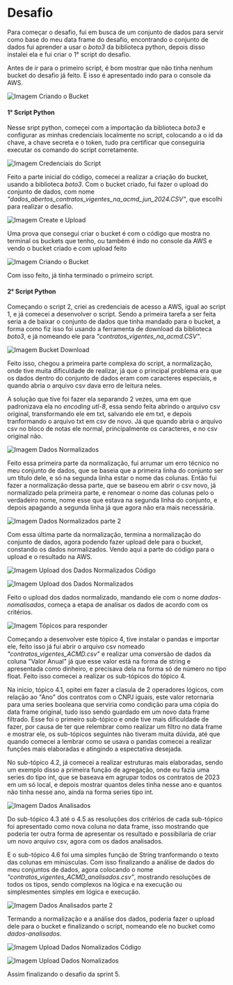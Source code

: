 # Desafio

Para começar o desafio, fui em busca de um conjunto de dados para servir como base do meu data frame do desafio, encontrando o conjunto de dados fui aprender a usar o *boto3* da biblioteca python, depois disso instalei ela e fui criar o 1° script do desafio.

Antes de ir para o primeiro script, é bom mostrar que não tinha nenhum bucket do desafio já feito. E isso é apresentado indo para o console da AWS.


![Imagem Criando o Bucket](../evidencias/bucketAntes.png)


#### 1° Script Python

Nesse sript python, começei com a importação da biblioteca *boto3* e configurar as minhas credenciais localmente no script, colocando a o id da chave, a chave secreta e o token, tudo pra certificar que conseguiria executar os comando do script corretamente.


![Imagem Credenciais do Script](../evidencias/credenciaisScript.png)


Feito a parte inicial do código, comecei a realizar a criação do bucket, usando a biblioteca *boto3*. Com o bucket criado, fui fazer o upload do conjunto de dados, com nome *"dados_abertos_contratos_vigentes_na_acmd_jun_2024.CSV"*, que escolhi para realizar o desafio. 


![Imagem Create e Upload](../evidencias/bucketCodigo.png)


Uma prova que consegui criar o bucket é com o código que mostra no terminal os buckets que tenho, ou também é indo no console da AWS e vendo o bucket criado e com upload feito


![Imagem Criando o Bucket](../evidencias/bucketNovo.png)


Com isso feito, já tinha terminado o primeiro script.  

#### 2° Script Python
Começando o script 2, criei as credenciais de acesso a AWS, igual ao script 1, e já comecei a desenvolver o script. Sendo a primeira tarefa a ser feita seria a de baixar o conjunto de dados que tinha mandado para o bucket, a forma como fiz isso foi usando a ferramenta de download da biblioteca *boto3*, e já nomeando ele para *"contratos_vigentes_na_acmd.CSV"*.


![Imagem Bucket Download](../evidencias/bucketDownload.png)


Feito isso, chegou a primeira parte complexa do script, a normalização, onde tive muita dificuldade de realizar, já que o principal problema era que os dados dentro do conjunto de dados eram com caracteres especiais, e quando abria o arquivo csv dava erro de leitura neles. 

A solução que tive foi fazer ela separando 2 vezes, uma em que padronizava ela no *encoding utl-8*, essa sendo feita abrindo o arquivo csv original, transformando ele em txt, salvando ele em txt, e depois tranformando o arquivo txt em csv de novo. Já que quando abria o arquivo csv no bloco de notas ele normal, principalmente os caracteres, e no csv original não.


![Imagem Dados Normalizados](../evidencias/dfNomalizacao1.png)


Feito essa primeira parte da normalização, fui arrumar um erro técnico no meu conjunto de dados, que se baseia que a primeira linha do conjunto ser um título dele, e só na segunda linha estar o nome das colunas. Então fui fazer a normalização dessa parte, que se baseou em abrir o csv novo, já normalizado pela primeira parte, e renomear o nome das colunas pelo o verdadeiro nome, nome esse que estava na segunda linha do conjunto, e depois apagando a segunda linha já que agora não era mais necessária.



![Imagem Dados Normalizados parte 2](../evidencias/dfNomalizacao2.png)


Com essa última parte da normalização, termina a normalização do conjunto de dados, agora podendo fazer upload dele para o bucket, constando os dados normalizados. Vendo aqui a parte do código para o upload e o resultado na AWS.


![Imagem Upload dos Dados Normalizados Código](../evidencias/uploadDadosNomalCodigo.png)


![Imagem Upload dos Dados Normalizados](../evidencias/uploadDadosNomalizados.png)


Feito o upload dos dados normalizado, mandando ele com o nome *dados-nomalisados*, começa a etapa de analisar os dados de acordo com os critérios.


![Imagem Tópicos para responder](../evidencias/topicosAnalisar.png)


Começando a desenvolver este tópico 4, tive instalar o pandas e importar ele, feito isso já fui abrir o arquivo csv nomeado *"contratos_vigentes_ACMD.csv"* e realizar uma conversão de dados da coluna "Valor Anual" já que esse valor está na forma de string e apresentada como dinheiro, e precisava dela na forma só de número no tipo float. Feito isso comecei a realizar os sub-tópicos do tópico 4.

Na inicio, tópico 4.1, opitei em fazer a clasula de 2 operadores lógicos, com relação ao "Ano" dos contratos com o CNPJ iguais, este valor retornaria para uma series booleana que serviria como condição para uma cópia do data frame original, tudo isso sendo guardado em um novo data frame filtrado. Esse foi o primeiro sub-tópico e onde tive mais dificuldade de fazer, por causa de ter que relembrar como realizar um filtro no data frame e mostrar ele, os sub-tópicos seguintes não tiveram muita dúvida, até que quando comecei a lembrar como se usava o pandas comecei a realizar funções mais elaboradas e atingindo a espectativa desejada.

No sub-tópico 4.2, já comecei a realizar estruturas mais elaboradas, sendo um exemplo disso a primeira função de agregação, onde eu fazia uma series do tipo int, que se baseava em agrupar todos os contratos de 2023 em um só local, e depois mostrar quantos deles tinha nesse ano e quantos não tinha nesse ano, ainda na forma series tipo int.


![Imagem Dados Analisados](../evidencias/dadosAnalisados.png)


Do sub-tópico 4.3 até o 4.5 as resoluções dos critérios de cada sub-tópico foi apresentado como nova coluna no data frame, isso mostrando que poderia ter outra forma de apresentar os resultado e possibilaria de criar um novo arquivo csv, agora com os dados analisados.


E o sub-tópico 4.6 foi uma simples função de String tranformando o texto das colunas em minúsculas. Com isso finalizando a análise de dados do meu conjuntos de dados, agora colocando o nome *"contratos_vigentes_ACMD_analisados.csv"*, mostrando resoluções de todos os tipos, sendo complexos na lógica e na execução ou simplesmentes simples em lógica e execução.


![Imagem Dados Analisados parte 2](../evidencias/dadosAnalisados2.png)


Termando a normalização e a análise dos dados, poderia fazer o upload dele para o bucket e finalizando o script, nomeando ele no bucket como *dados-analisados*.


![Imagem Upload Dados Nomalizados Código](../evidencias/uploadDadosAnalisadosCodigo.png)


![Imagem Upload Dados Nomalizados](../evidencias/uploadDadosNomalizados.png)


Assim finalizando o desafio da sprint 5.